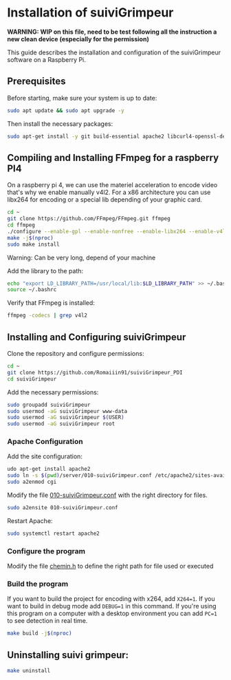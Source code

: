 # Installation of suiviGrimpeur

**WARNING: WIP on this file, need to be test following all the instruction a new clean device (especially for the permission)**

This guide describes the installation and configuration of the suiviGrimpeur software on a Raspberry Pi.

## Prerequisites

Before starting, make sure your system is up to date:

```sh
sudo apt update && sudo apt upgrade -y
```

Then install the necessary packages:

```sh
sudo apt-get install -y git build-essential apache2 libcurl4-openssl-dev libopencv-dev libjansson-dev autoconf automake cmake libass-dev libfdk-aac-dev libtool libv4l-dev libx264-dev nasm pkg-config texinfo yasm
```


## Compiling and Installing FFmpeg for a raspberry PI4

On a raspberry pi 4, we can use the materiel acceleration to encode video that's why we enable manually v4l2. For a x86 architecture you can use libx264 for encoding or a special lib depending of your graphic card.

```sh
cd ~
git clone https://github.com/FFmpeg/FFmpeg.git ffmpeg
cd ffmpeg
./configure --enable-gpl --enable-nonfree --enable-libx264 --enable-v4l2-m2m --enable-libv4l2 --disable-doc --enable-shared --disable-static
make -j$(nproc)
sudo make install
```
Warning: Can be very long, depend of your machine 

Add the library to the path:

```sh
echo "export LD_LIBRARY_PATH=/usr/local/lib:$LD_LIBRARY_PATH" >> ~/.bashrc
source ~/.bashrc
```

Verify that FFmpeg is installed:

```sh
ffmpeg -codecs | grep v4l2
```

## Installing and Configuring suiviGrimpeur

Clone the repository and configure permissions:

```sh
cd ~
git clone https://github.com/Romaiiin91/suiviGrimpeur_PDI
cd suiviGrimpeur
```
Add the necessary permissions:

```sh
sudo groupadd suiviGrimpeur
sudo usermod -aG suiviGrimpeur www-data
sudo usermod -aG suiviGrimpeur $(USER)
sudo usermod -aG suiviGrimpeur root
```

### Apache Configuration

Add the site configuration:

```sh
udo apt-get install apache2
sudo ln -s $(pwd)/server/010-suiviGrimpeur.conf /etc/apache2/sites-available/
sudo a2enmod cgi
```

Modify the file [010-suiviGrimpeur.conf](server/010-suiviGrimpeur.conf) with the right directory for files.

```sh
sudo a2ensite 010-suiviGrimpeur.conf
```
Restart Apache:

```sh
sudo systemctl restart apache2
```

### Configure the program
Modify the file [chemin.h](include/chemin.h) to define the right path for file used or executed

### Build the program
If you want to build the project for encoding with x264, add ```X264=1```. If you want to build in debug mode add ```DEBUG=1``` in this command. If you're using this program on a computer with a desktop environment you can add ```PC=1``` to see detection in real time. 
```sh
make build -j$(nproc)
```


## Uninstalling suivi grimpeur:
```sh
make uninstall
```
